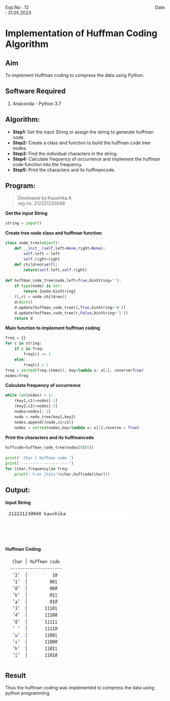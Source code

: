 Exp.No : 12 
&emsp;
&emsp;
&emsp;
&emsp;
&emsp;
&emsp;
&emsp;
&emsp;
&emsp;
&emsp;
&emsp;
&emsp;
&emsp;
&emsp;
&emsp;
&emsp;
&emsp;
&emsp;
&emsp;
&emsp;
&emsp;
&emsp;
Date : 31.05.2023 
<br>
# Implementation of Huffman Coding Algorithm
## Aim
To implement Huffman coding to compress the data using Python.

## Software Required
1. Anaconda - Python 3.7

## Algorithm:
- **Step1:** Get the input String or assign the string to generate huffman code.
- **Step2:** Create a class and function to build the huffman code tree nodes.
- **Step3:** Find the individual characters in the string.
- **Step4:** Calculate frequency of occurrence and implement the huffman code function into the frequency.
- **Step5:** Print the characters and its huffmancode.

## Program:
> Developed by:Kaushika.A <br>
> reg no: 212221230048

**Get the input String**
```python
string = input()
```
**Create tree node class and huffman function**
```python
class node_tree(object):
    def __init__(self,left=None,right=None):
        self.left = left
        self.right=right
    def children(self):
        return(self.left,self.right)

def huffman_code_tree(node,left=True,binString=''):
    if type(node) is str:
        return {node:binString}
    (l,r) = node.children()
    d=dict()
    d.update(huffman_code_tree(l,True,binString+'0'))
    d.update(huffman_code_tree(r,False,binString+'1'))
    return d
```
**Main function to implement huffman coding**
```python
freq = {}
for c in string:
    if c in freq:
        freq[c] += 1
    else:
        freq[c] = 1
freq = sorted(freq.items(), key=lambda x: x[1], reverse=True)
nodes=freq
```
**Calculate frequency of occurrence**
```python
while len(nodes) > 1:
    (key1,c1)=nodes[-1]
    (key2,c2)=nodes[-2]
    nodes=nodes[:-2]
    node = node_tree(key1,key2)
    nodes.append((node,c1+c2))
    nodes = sorted(nodes,key=lambda x: x[1],reverse = True)
```
**Print the characters and its huffmancode**
```python
huffcode=huffman_code_tree(nodes[0][0])

print(' Char | Huffman code ')
print('---------------------')
for (char,frequency)in freq:
    print(' %-4r |%12s'%(char,huffcode[char]))
```
## Output:
**Input String**

<img src="https://github.com/Kaushika-Anandh/Huffman-Coding/blob/main/1.PNG" width="400" height="30">
<br>
<br>
<br>
<br>
<br>

**Huffman Coding** 

<img src="https://github.com/Kaushika-Anandh/Huffman-Coding/blob/main/2.PNG" width="200" height="330">

## Result
Thus the huffman coding was implemented to compress the data using python programming.
